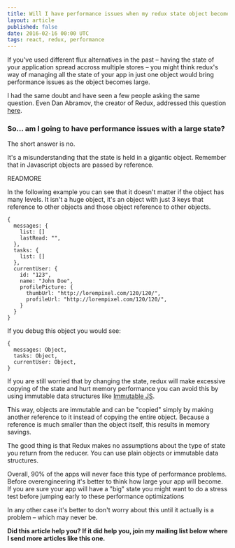 ```yaml
---
title: Will I have performance issues when my redux state object becomes very large?
layout: article
published: false
date: 2016-02-16 00:00 UTC
tags: react, redux, performance
---
```


If you've used different flux alternatives in the past – having the state
of your application spread accross multiple stores – you might think redux's way
of managing all the state of your app in just one object would bring performance
issues as the object becomes large.

I had the same doubt and have seen a few people asking the same question. Even
Dan Abramov, the creator of Redux, addressed this question
[here](https://twitter.com/dan_abramov/status/684074628227182592).

### So... am I going to have performance issues with a large state?

The short answer is no. 

It's a misunderstanding that the state is held in a gigantic object.
Remember that in Javascript objects are passed by reference.

READMORE

In the following example you can see that it doesn't matter if the object has many 
levels. It isn't a huge object, it's an object with just 3 keys that reference to other 
objects and those object reference to other objects.

```language-js
{ 
  messages: {
    list: []
    lastRead: "",
  },
  tasks: {
    list: []
  },
  currentUser: {
    id: "123",
    name: "John Doe",
    profilePicture: {
      thumbUrl: "http://lorempixel.com/120/120/",
      profileUrl: "http://lorempixel.com/120/120/",
    }
  }
}
```

If you debug this object you would see:

```language-js
{ 
  messages: Object,
  tasks: Object,
  currentUser: Object,
}
```


If you are still worried that by changing the state, redux will make excessive
copying of the state and hurt memory performance you can avoid this by using 
immutable data structures like [Immutable JS](https://facebook.github.io/immutable-js/).

This way, objects are immutable and can be "copied" simply by making another reference
to it instead of copying the entire object. Because a reference is much smaller
than the object itself, this results in memory savings.

The good thing is that Redux makes no assumptions about the type of state
you return from the reducer. You can use plain objects or immutable data
structures.

Overall, 90% of the apps will never face this type of performance problems. Before
overengineering it's better to think how large your app will become. If you are sure
your app will have a "big" state you might want to do a stress test before
jumping early to these performance optimizations 

In any other case it's better to don't worry
about this until it actually is a problem – which may never be.

**Did this article help you? If it did help you, join my mailing list below where I
send more articles like this one.**



